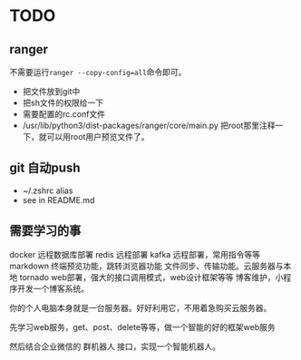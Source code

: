 # TODO

## ranger
不需要运行`ranger --copy-config=all`命令即可。
- 把文件放到git中
- 把sh文件的权限给一下
- 需要配置的rc.conf文件
- /usr/lib/python3/dist-packages/ranger/core/main.py 把root那里注释一下，就可以用root用户预览文件了。

## git 自动push
- ~/.zshrc alias
- see in README.md

## 需要学习的事

docker 远程数据库部署
redis 远程部署
kafka 远程部署，常用指令等等
markdown 终端预览功能，跳转浏览器功能
文件同步、传输功能。云服务器与本地
tornado web部署，强大的接口调用模式，web设计框架等等
博客维护，小程序开发一个博客系统。

你的个人电脑本身就是一台服务器。好好利用它，不用着急购买云服务器。

先学习web服务，get、post、delete等等，做一个智能的好的框架web服务

然后结合企业微信的 群机器人 接口，实现一个智能机器人。

